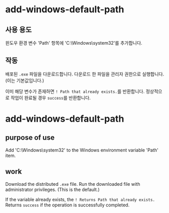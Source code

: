 # add-windows-default-path
## 사용 용도
윈도우 환경 변수 'Path' 항목에 'C:\Windows\system32'를 추가합니다. 

## 작동
배포된 `.exe` 파일을 다운로드합니다. 다운로드 한 파일을 관리자 권한으로 실행합니다. (이는 기본값입니다.)

이미 해당 변수가 존재하면 `! Path that already exists.`를 반환합니다. 정상적으로 작업이 완료될 경우 `success`를 반환합니다.

# add-windows-default-path
## purpose of use
Add 'C:\Windows\system32' to the Windows environment variable 'Path' item.

## work
Download the distributed `.exe` file. Run the downloaded file with administrator privileges. (This is the default.)

If the variable already exists, the `! Returns Path that already exists.` Returns `success` if the operation is successfully completed.